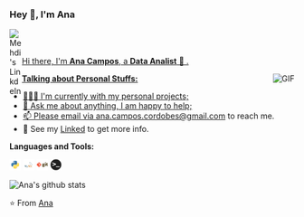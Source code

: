 ### Hey 👋, I'm Ana

<a href="https://www.linkedin.com/in/ana-campos-cordobes/">
  <img align="left" alt="Mehdi's LinkdeIn" width="22px" src="https://cdn.jsdelivr.net/npm/simple-icons@v3/icons/linkedin.svg" />
<br />
<br />

Hi there, I'm **Ana Campos**, a **Data Analist**  🚀 .

  <img align="right" alt="GIF" src="https://i.pinimg.com/originals/e4/26/70/e426702edf874b181aced1e2fa5c6cde.gif" />

**Talking about Personal Stuffs:**

- 👨🏽‍💻 I'm currently with my personal projects;
- 💬 Ask me about anything, I am happy to help;
- 📫 Please email via ana.campos.cordobes@gmail.com to reach me.
- 📝 See my [Linked](https://www.linkedin.com/in/ana-campos-cordobes/) to get more info.


**Languages and Tools:**  

<code><img height="20" src="https://raw.githubusercontent.com/github/explore/80688e429a7d4ef2fca1e82350fe8e3517d3494d/topics/python/python.png"></code>
<code><img height="20" src="https://raw.githubusercontent.com/github/explore/80688e429a7d4ef2fca1e82350fe8e3517d3494d/topics/mysql/mysql.png"></code>
<code><img height="20" src="https://raw.githubusercontent.com/github/explore/80688e429a7d4ef2fca1e82350fe8e3517d3494d/topics/git/git.png"></code>
<code><img height="20" src="https://raw.githubusercontent.com/github/explore/80688e429a7d4ef2fca1e82350fe8e3517d3494d/topics/terminal/terminal.png"></code>
  
  

![Ana's github stats](https://github-readme-stats.vercel.app/api?username=Anadalab&show_icons=true&hide_border=true)

  
⭐️ From [Ana](https://github.com/Anadalab)
